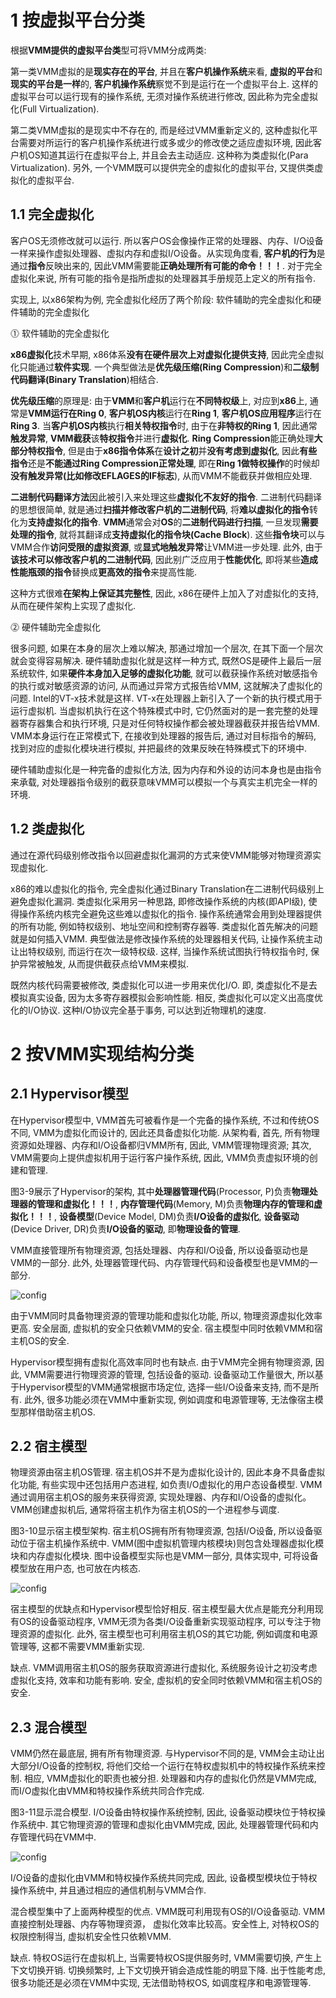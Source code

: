 # 1 按虚拟平台分类

根据**VMM提供的虚拟平台类**型可将VMM分成两类: 

第一类VMM虚拟的是**现实存在的平台**, 并且在**客户机操作系统**来看, **虚拟的平台**和**现实的平台是一样**的, **客户机操作系统**察觉不到是运行在一个虚拟平台上. 这样的虚拟平台可以运行现有的操作系统, 无须对操作系统进行修改, 因此称为完全虚拟化(Full Virtualization). 

第二类VMM虚拟的是现实中不存在的, 而是经过VMM重新定义的, 这种虚拟化平台需要对所运行的客户机操作系统进行或多或少的修改使之适应虚拟环境, 因此客户机OS知道其运行在虚拟平台上, 并且会去主动适应. 这种称为类虚拟化(Para Virtualization). 另外, 一个VMM既可以提供完全的虚拟化的虚拟平台, 又提供类虚拟化的虚拟平台.

## 1.1 完全虚拟化

客户OS无须修改就可以运行. 所以客户OS会像操作正常的处理器、内存、I/O设备一样来操作虚拟处理器、虚拟内存和虚拟I/O设备。从实现角度看, **客户机的行为**是通过**指令**反映出来的, 因此VMM需要能**正确处理所有可能的命令！！！**. 对于完全虚拟化来说, 所有可能的指令是指所虚拟的处理器其手册规范上定义的所有指令.

实现上, 以x86架构为例, 完全虚拟化经历了两个阶段: 软件辅助的完全虚拟化和硬件辅助的完全虚拟化

⓵ 软件辅助的完全虚拟化

**x86虚拟化**技术早期, x86体系**没有在硬件层次上对虚拟化提供支持**, 因此完全虚拟化只能通过**软件实现**. 一个典型做法是**优先级压缩(Ring Compression**)和**二级制代码翻译(Binary Translation**)相结合.

**优先级压缩**的原理是: 由于**VMM**和**客户机**运行在**不同特权级**上, 对应到**x86**上, 通常是**VMM运行在Ring 0**, **客户机OS内核**运行在**Ring 1**, **客户机OS应用程序**运行在**Ring 3**. 当**客户机OS内核**执行**相关特权指令**时, 由于在**非特权的Ring 1**, 因此通常**触发异常**, **VMM截获**该**特权指令**并进行**虚拟化**. **Ring Compression**能正确处理**大部分特权指令**, 但是由于**x86指令体系**在**设计之初**并**没有考虑到虚拟化**, 因此**有些指令**还是**不能通过Ring Compression正常处理**, 即在**Ring 1做特权操作**的时候却**没有触发异常(比如修改EFLAGES的IF标志**), 从而VMM不能截获并做相应处理. 

**二进制代码翻译方法**因此被引入来处理这些**虚拟化不友好的指令**. 二进制代码翻译的思想很简单, 就是通过**扫描并修改客户机的二进制代码**, 将**难以虚拟化的指令**转化为**支持虚拟化的指令**. **VMM**通常会对**OS**的**二进制代码进行扫描**, 一旦发现**需要处理的指令**, 就将其翻译成**支持虚拟化的指令块(Cache Block**). 这些**指令块**可以与VMM合作**访问受限的虚拟资源**, 或**显式地触发异常**让VMM进一步处理. 此外, 由于**该技术可以修改客户机的二进制代码**, 因此别广泛应用于**性能优化**, 即将某些**造成性能瓶颈的指令**替换成**更高效的指令**来提高性能.

这种方式很难**在架构上保证其完整性**, 因此, x86在硬件上加入了对虚拟化的支持, 从而在硬件架构上实现了虚拟化.

⓶ 硬件辅助完全虚拟化

很多问题, 如果在本身的层次上难以解决, 那通过增加一个层次, 在其下面一个层次就会变得容易解决. 硬件辅助虚拟化就是这样一种方式, 既然OS是硬件上最后一层系统软件, 如果**硬件本身加入足够的虚拟化功能**, 就可以截获操作系统对敏感指令的执行或对敏感资源的访问, 从而通过异常方式报告给VMM, 这就解决了虚拟化的问题. Intel的VT\-x技术就是这样. VT\-x在处理器上新引入了一个新的执行模式用于运行虚拟机. 当虚拟机执行在这个特殊模式中时, 它仍然面对的是一套完整的处理器寄存器集合和执行环境, 只是对任何特权操作都会被处理器截获并报告给VMM. VMM本身运行在正常模式下, 在接收到处理器的报告后, 通过对目标指令的解码, 找到对应的虚拟化模块进行模拟, 并把最终的效果反映在特殊模式下的环境中.

硬件辅助虚拟化是一种完备的虚拟化方法, 因为内存和外设的访问本身也是由指令来承载, 对处理器指令级别的截获意味VMM可以模拟一个与真实主机完全一样的环境. 

## 1.2 类虚拟化

通过在源代码级别修改指令以回避虚拟化漏洞的方式来使VMM能够对物理资源实现虚拟化. 

x86的难以虚拟化的指令, 完全虚拟化通过Binary Translation在二进制代码级别上避免虚拟化漏洞. 类虚拟化采用另一种思路, 即修改操作系统的内核(即API级), 使得操作系统内核完全避免这些难以虚拟化的指令. 操作系统通常会用到处理器提供的所有功能, 例如特权级别、地址空间和控制寄存器等. 类虚拟化首先解决的问题就是如何插入VMM. 典型做法是修改操作系统的处理器相关代码, 让操作系统主动让出特权级别, 而运行在次一级特权级. 这样, 当操作系统试图执行特权指令时, 保护异常被触发, 从而提供截获点给VMM来模拟.

既然内核代码需要被修改, 类虚拟化可以进一步用来优化I/O. 即, 类虚拟化不是去模拟真实设备, 因为太多寄存器模拟会影响性能. 相反, 类虚拟化可以定义出高度优化的I/O协议. 这种I/O协议完全基于事务, 可以达到近物理机的速度.

# 2 按VMM实现结构分类

## 2.1 Hypervisor模型

在Hypervisor模型中, VMM首先可被看作是一个完备的操作系统, 不过和传统OS不同, VMM为虚拟化而设计的, 因此还具备虚拟化功能. 从架构看, 首先, 所有物理资源如处理器、内存和I/O设备都归VMM所有, 因此, VMM管理物理资源; 其次, VMM需要向上提供虚拟机用于运行客户操作系统, 因此, VMM负责虚拟环境的创建和管理.

图3\-9展示了Hypervisor的架构, 其中**处理器管理代码**(Processor, P)负责**物理处理器的管理和虚拟化！！！**, **内存管理代码**(Memory, M)负责**物理内存的管理和虚拟化！！！**, **设备模型**(Device Model, DM)负责**I/O设备的虚拟化**, **设备驱动**(Device Driver, DR)负责**I/O设备的驱动**, 即**物理设备的管理**. 

VMM直接管理所有物理资源, 包括处理器、内存和I/O设备, 所以设备驱动也是VMM的一部分. 此外, 处理器管理代码、内存管理代码和设备模型也是VMM的一部分.

![config](./images/10.png)

由于VMM同时具备物理资源的管理功能和虚拟化功能, 所以, 物理资源虚拟化效率更高. 安全层面, 虚拟机的安全只依赖VMM的安全. 宿主模型中同时依赖VMM和宿主机OS的安全.

Hypervisor模型拥有虚拟化高效率同时也有缺点. 由于VMM完全拥有物理资源, 因此, VMM需要进行物理资源的管理, 包括设备的驱动. 设备驱动工作量很大, 所以基于Hypervisor模型的VMM通常根据市场定位, 选择一些I/O设备来支持, 而不是所有. 此外, 很多功能必须在VMM中重新实现, 例如调度和电源管理等, 无法像宿主模型那样借助宿主机OS.

## 2.2 宿主模型

物理资源由宿主机OS管理. 宿主机OS并不是为虚拟化设计的, 因此本身不具备虚拟化功能, 有些实现中还包括用户态进程, 如负责I/O虚拟化的用户态设备模型. VMM通过调用宿主机OS的服务来获得资源, 实现处理器、内存和I/O设备的虚拟化。VMM创建虚拟机后, 通常将宿主机作为宿主机OS的一个进程参与调度.

图3\-10显示宿主模型架构. 宿主机OS拥有所有物理资源, 包括I/O设备, 所以设备驱动位于宿主机操作系统中. VMM(图中虚拟机管理内核模块)则包含处理器虚拟化模块和内存虚拟化模块. 图中设备模型实际也是VMM一部分, 具体实现中, 可将设备模型放在用户态, 也可放在内核态.

![config](./images/11.png)

宿主模型的优缺点和Hypervisor模型恰好相反. 宿主模型最大优点是能充分利用现有OS的设备驱动程序, VMM无须为各类I/O设备重新实现驱动程序, 可以专注于物理资源的虚拟化. 此外, 宿主模型也可利用宿主机OS的其它功能, 例如调度和电源管理等, 这都不需要VMM重新实现.

缺点. VMM调用宿主机OS的服务获取资源进行虚拟化, 系统服务设计之初没考虑虚拟化支持, 效率和功能有影响. 安全, 虚拟机的安全同时依赖VMM和宿主机OS的安全.

## 2.3 混合模型

VMM仍然在最底层, 拥有所有物理资源. 与Hypervisor不同的是, VMM会主动让出大部分I/O设备的控制权, 将他们交给一个运行在特权虚拟机中的特权操作系统来控制. 相应, VMM虚拟化的职责也被分担. 处理器和内存的虚拟化仍然是VMM完成, 而I/O虚拟化由VMM和特权操作系统共同合作完成.

图3\-11显示混合模型. I/O设备由特权操作系统控制, 因此, 设备驱动模块位于特权操作系统中. 其它物理资源的管理和虚拟化由VMM完成, 因此, 处理器管理代码和内存管理代码在VMM中.

![config](./images/12.png)

I/O设备的虚拟化由VMM和特权操作系统共同完成, 因此, 设备模型模块位于特权操作系统中, 并且通过相应的通信机制与VMM合作.

混合模型集中了上面两种模型的优点. VMM既可利用现有OS的I/O设备驱动. VMM直接控制处理器、内存等物理资源， 虚拟化效率比较高。安全性上, 对特权OS的权限控制得当, 虚拟机安全性只依赖VMM.

缺点. 特权OS运行在虚拟机上, 当需要特权OS提供服务时, VMM需要切换, 产生上下文切换开销. 切换频繁时, 上下文切换开销会造成性能的明显下降. 出于性能考虑, 很多功能还是必须在VMM中实现, 无法借助特权OS, 如调度程序和电源管理等.







